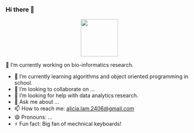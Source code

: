 ### Hi there 👋

<div id="header" align="center">
  <img src="https://media.giphy.com/media/M9gbBd9nbDrOTu1Mqx/giphy.gif" width="100"/>
</div>

🔭 I’m currently working on bio-informatics research.
- 🌱 I’m currently learning algorithms and object oriented programming in school. 
- 👯 I’m looking to collaborate on ...
- 🤔 I’m looking for help with data analytics research.
- 💬 Ask me about ...
- 📫 How to reach me: alicia.lam.2406@gmail.com
- 😄 Pronouns: ...
- ⚡ Fun fact: Big fan of mechnical keyboards!



